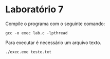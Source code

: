 # Laboratório 7 

Compile o programa com o seguinte comando: 

```
gcc -o exec lab.c -lpthread
```


Para executar é necessário um arquivo texto.

```
./exec.exe teste.txt
```